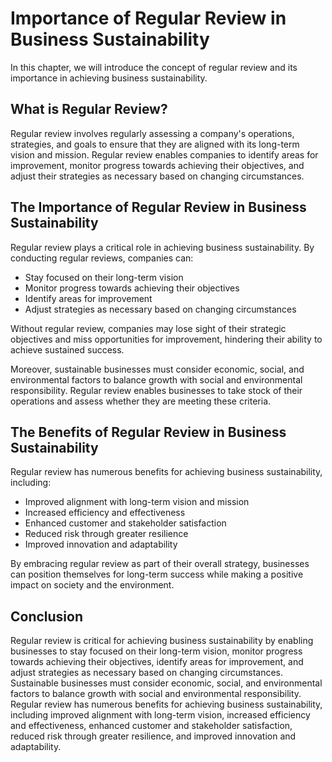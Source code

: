 Importance of Regular Review in Business Sustainability
================================================================================

In this chapter, we will introduce the concept of regular review and its importance in achieving business sustainability.

What is Regular Review?
-----------------------

Regular review involves regularly assessing a company's operations, strategies, and goals to ensure that they are aligned with its long-term vision and mission. Regular review enables companies to identify areas for improvement, monitor progress towards achieving their objectives, and adjust their strategies as necessary based on changing circumstances.

The Importance of Regular Review in Business Sustainability
-----------------------------------------------------------

Regular review plays a critical role in achieving business sustainability. By conducting regular reviews, companies can:

* Stay focused on their long-term vision
* Monitor progress towards achieving their objectives
* Identify areas for improvement
* Adjust strategies as necessary based on changing circumstances

Without regular review, companies may lose sight of their strategic objectives and miss opportunities for improvement, hindering their ability to achieve sustained success.

Moreover, sustainable businesses must consider economic, social, and environmental factors to balance growth with social and environmental responsibility. Regular review enables businesses to take stock of their operations and assess whether they are meeting these criteria.

The Benefits of Regular Review in Business Sustainability
---------------------------------------------------------

Regular review has numerous benefits for achieving business sustainability, including:

* Improved alignment with long-term vision and mission
* Increased efficiency and effectiveness
* Enhanced customer and stakeholder satisfaction
* Reduced risk through greater resilience
* Improved innovation and adaptability

By embracing regular review as part of their overall strategy, businesses can position themselves for long-term success while making a positive impact on society and the environment.

Conclusion
----------

Regular review is critical for achieving business sustainability by enabling businesses to stay focused on their long-term vision, monitor progress towards achieving their objectives, identify areas for improvement, and adjust strategies as necessary based on changing circumstances. Sustainable businesses must consider economic, social, and environmental factors to balance growth with social and environmental responsibility. Regular review has numerous benefits for achieving business sustainability, including improved alignment with long-term vision, increased efficiency and effectiveness, enhanced customer and stakeholder satisfaction, reduced risk through greater resilience, and improved innovation and adaptability.
